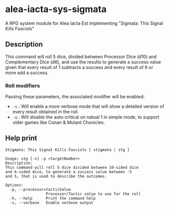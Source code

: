 # alea-iacta-sys-sigmata
A RPG system module for Alea Iacta Est implementing "Sigmata: This Signal Kills Fascists"

## Description
This command will roll 5 dice, divided between Processor Dice (d10) and Complementary Dice (d6), and use the results to generate a success value given that every result of 1 subtracts a success and every result of 6 or more add a success.

### Roll modifiers
Passing these parameters, the associated modifier will be enabled:

* `-v` : Will enable a more verbose mode that will show a detailed version of every result obtained in the roll.
* `-o` : Will disable the auto-critical on natual 1 in simple mode, to support older games like Conan & Mutant Chonicles.

## Help print
```
Stigmata: This Signal Kills Fascists [ stigmata | stg ]

Usage: stg [-v] -p <targetNumber>
Description:
This command will roll 5 dice divided between 10-sided dice
and 6-sided dice, to generate a success value between -5
and 5, that is used to describe the outcomes.

Options:
  -p, --processor=tacticValue
                  Processor/Tactic value to use for the roll
  -h, --help      Print the command help
  -v, --verbose   Enable verbose output
```
